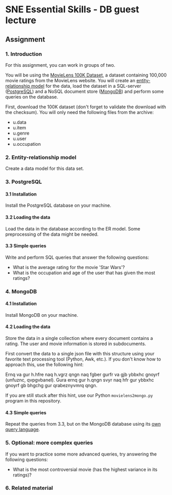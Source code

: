 # SNE Essential Skills - DB guest lecture

## Assignment

### 1. Introduction

For this assignment, you can work in groups of two. 

You will be using the [MovieLens 100K Dataset][1-1], a dataset containing
100,000 movie ratings from the MovieLens website. You will create an
[entity-relationship model][1-2] for the data, load the dataset in a SQL-server
([PostgreSQL][1-3]) and a NoSQL document store ([MongoDB][1-4]) and perform
some queries on the database.
 
First, download the 100K dataset (don't forget to validate the download with
the checksum). You will only need the following files from the archive:

 - u.data
 - u.item
 - u.genre
 - u.user
 - u.occupation

[1-1]: http://grouplens.org/datasets/movielens/100k/
[1-2]: https://en.wikipedia.org/wiki/Entity%E2%80%93relationship_model
[1-3]: http://www.postgresql.org
[1-4]: https://www.mongodb.org

### 2. Entity-relationship model

Create a data model for this data set.  

### 3. PostgreSQL

#### 3.1 Installation

Install the PostgreSQL database on your machine.

#### 3.2 Loading the data

Load the data in the database according to the ER model. Some preprocessing of
the data might be needed.

#### 3.3 Simple queries

Write and perform SQL queries that answer the following questions:

 - What is the average rating for the movie 'Star Wars'?
 - What is the occupation and age of the user that has given the most ratings?

### 4. MongoDB

#### 4.1 Installation

Install MongoDB on your machine.

#### 4.2 Loading the data

Store the data in a single collection where every document contains a rating.
The user and movie information is stored in subdocuments. 

First convert the data to a single json file with this structure using your
favorite text processing tool (Python, Awk, etc.). If you don't know how to
approach this, use the following hint:

Ernq va gur h.hfre naq h.vgrz qngn naq fgber gurfr va gjb ybbxhc gnoyrf
(unfuznc, qvpgvbanel). Gura ernq gur h.qngn svyr naq hfr gur ybbxhc gnoyrf gb
bhgchg gur qrabeznyvmrq qngn.

If you are still stuck after this hint, use our Python `movielens2mongo.py`
program in this repository. 

#### 4.3 Simple queries

Repeat the queries from 3.3, but on the MongoDB database using its [own query
language][4-1].

[4-1]: http://docs.mongodb.org/manual/tutorial/query-documents/

### 5. Optional: more complex queries

If you want to practice some more advanced queries, try answering the following
questions:

 - What is the most controversial movie (has the highest variance in its
   ratings)?

### 6. Related material
